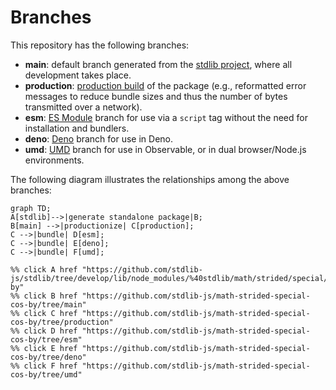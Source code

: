 <!--

@license Apache-2.0

Copyright (c) 2022 The Stdlib Authors.

Licensed under the Apache License, Version 2.0 (the "License");
you may not use this file except in compliance with the License.
You may obtain a copy of the License at

    http://www.apache.org/licenses/LICENSE-2.0

Unless required by applicable law or agreed to in writing, software
distributed under the License is distributed on an "AS IS" BASIS,
WITHOUT WARRANTIES OR CONDITIONS OF ANY KIND, either express or implied.
See the License for the specific language governing permissions and
limitations under the License.

-->

# Branches

This repository has the following branches:

-   **main**: default branch generated from the [stdlib project][stdlib-url], where all development takes place.
-   **production**: [production build][production-url] of the package (e.g., reformatted error messages to reduce bundle sizes and thus the number of bytes transmitted over a network).
-   **esm**: [ES Module][esm-url] branch for use via a `script` tag without the need for installation and bundlers.
-   **deno**: [Deno][deno-url] branch for use in Deno.
-   **umd**: [UMD][umd-url] branch for use in Observable, or in dual browser/Node.js environments.

The following diagram illustrates the relationships among the above branches:

```mermaid
graph TD;
A[stdlib]-->|generate standalone package|B;
B[main] -->|productionize| C[production];
C -->|bundle| D[esm];
C -->|bundle| E[deno];
C -->|bundle| F[umd];

%% click A href "https://github.com/stdlib-js/stdlib/tree/develop/lib/node_modules/%40stdlib/math/strided/special/cos-by"
%% click B href "https://github.com/stdlib-js/math-strided-special-cos-by/tree/main"
%% click C href "https://github.com/stdlib-js/math-strided-special-cos-by/tree/production"
%% click D href "https://github.com/stdlib-js/math-strided-special-cos-by/tree/esm"
%% click E href "https://github.com/stdlib-js/math-strided-special-cos-by/tree/deno"
%% click F href "https://github.com/stdlib-js/math-strided-special-cos-by/tree/umd"
```

[stdlib-url]: https://github.com/stdlib-js/stdlib/tree/develop/lib/node_modules/%40stdlib/math/strided/special/cos-by
[production-url]: https://github.com/stdlib-js/math-strided-special-cos-by/tree/production
[deno-url]: https://github.com/stdlib-js/math-strided-special-cos-by/tree/deno
[umd-url]: https://github.com/stdlib-js/math-strided-special-cos-by/tree/umd
[esm-url]: https://github.com/stdlib-js/math-strided-special-cos-by/tree/esm
